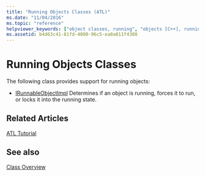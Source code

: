 ```yaml
---
title: "Running Objects Classes (ATL)"
ms.date: "11/04/2016"
ms.topic: "reference"
helpviewer_keywords: ["object classes, running", "objects [C++], running objects classes"]
ms.assetid: b4d63c41-81fd-4000-96c5-ea0a011f4308
---
```

# Running Objects Classes

The following class provides support for running objects:

- [IRunnableObjectImpl](../atl/reference/irunnableobjectimpl-class.md) Determines if an object is running, forces it to run, or locks it into the running state.

## Related Articles

[ATL Tutorial](../atl/active-template-library-atl-tutorial.md)

## See also

[Class Overview](../atl/atl-class-overview.md)
